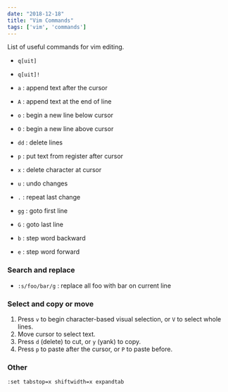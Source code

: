 ```yaml
---
date: "2018-12-18"
title: "Vim Commands"
tags: ['vim', 'commands']
---
```

List of useful commands for vim editing.

* `q[uit]`
* `q[uit]!`
* `a` : append text after the cursor
* `A` : append text at the end of line
* `o` : begin a new line below cursor
* `O` : begin a new line above cursor

* `dd` : delete lines
* `p` : put text from register after cursor
* `x` : delete character at cursor
* `u` : undo changes
* `.` : repeat last change

* `gg` : goto first line
* `G` : goto last line
* `b` : step word backward
* `e` : step word forward

### Search and replace
* `:s/foo/bar/g` : replace all foo with bar on current line

### Select and copy or move
1. Press `v` to begin character-based visual selection, or `V` to select whole lines.
2. Move cursor to select text.
3. Press `d` (delete) to cut, or `y` (yank) to copy.
4. Press `p` to paste after the cursor, or `P` to paste before.

### Other
```
:set tabstop=x shiftwidth=x expandtab
```
